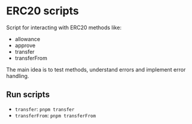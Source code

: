 # ERC20 scripts

Script for interacting with ERC20 methods like:

- allowance
- approve
- transfer
- transferFrom

The main idea is to test methods, understand errors and implement error handling.

## Run scripts

- `transfer`: `pnpm transfer`
- `transferFrom`: `pnpm transferFrom`
